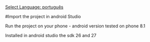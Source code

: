 [Select Language: português](https://github.com/ivan12/Ponto-Digital/blob/master/README-pt.md)

#Import the project in android Studio

Run the project on your phone - android version tested on phone 8.1

Installed in android studio the sdk 26 and 27
